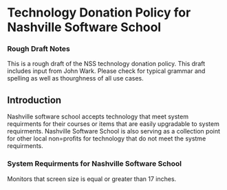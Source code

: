 # Technology Donation Policy for Nashville Software School

### Rough Draft Notes
This is a rough draft of the NSS technology donation policy. This draft includes input from John Wark. Please check for typical grammar and spelling as well as thourghness of all use cases.

## Introduction
Nashville software school accepts technology that meet system requirments for their courses or items that are easily upgradable to system requirments. Nashville Software School is also serving as a collection point for other local non=profits for technology that do not meet the systme requirments.

### System Requirments for Nashville Software School

Monitors that screen size is equal or greater than 17 inches.
<!--For Demo Day-->
